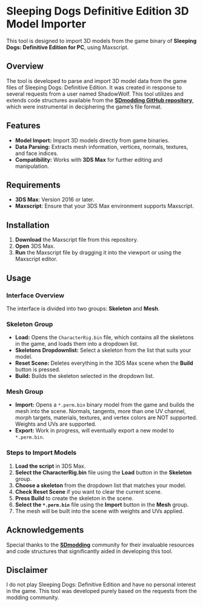 # Sleeping Dogs Definitive Edition 3D Model Importer

This tool is designed to import 3D models from the game binary of **Sleeping Dogs: Definitive Edition for PC**, using Maxscript.

## Overview

The tool is developed to parse and import 3D model data from the game files of Sleeping Dogs: Definitive Edition. It was created in response to several requests from a user named ShadowWolf. This tool utilizes and extends code structures available from the **[SDmodding GitHub repository](https://github.com/SDmodding)**, which were instrumental in deciphering the game’s file format.

## Features

- **Model Import:** Import 3D models directly from game binaries.
- **Data Parsing:** Extracts mesh information, vertices, normals, textures, and face indices.
- **Compatibility:** Works with **3DS Max** for further editing and manipulation.

## Requirements

- **3DS Max**: Version 2016 or later.
- **Maxscript**: Ensure that your 3DS Max environment supports Maxscript.

## Installation

1. **Download** the Maxscript file from this repository.
2. **Open** 3DS Max.
3. **Run** the Maxscript file by dragging it into the viewport or using the Maxscript editor.

## Usage

### Interface Overview

The interface is divided into two groups: **Skeleton** and **Mesh**.

### Skeleton Group

- **Load:** Opens the `CharacterRig.bin` file, which contains all the skeletons in the game, and loads them into a dropdown list.
- **Skeletons Dropdownlist:** Select a skeleton from the list that suits your model.
- **Reset Scene:** Deletes everything in the 3DS Max scene when the **Build** button is pressed.
- **Build:** Builds the skeleton selected in the dropdown list.

### Mesh Group

- **Import:** Opens a `*.perm.bin` binary model from the game and builds the mesh into the scene. Normals, tangents, more than one UV channel, morph targets, materials, textures, and vertex colors are NOT supported. Weights and UVs are supported.
- **Export:** Work in progress, will eventually export a new model to `*.perm.bin`.

### Steps to Import Models

1. **Load the script** in 3DS Max.
2. **Select the CharacterRig.bin** file using the **Load** button in the **Skeleton** group.
3. **Choose a skeleton** from the dropdown list that matches your model.
4. **Check Reset Scene** if you want to clear the current scene.
5. **Press Build** to create the skeleton in the scene.
6. **Select the `*.perm.bin`** file using the **Import** button in the **Mesh** group.
7. The mesh will be built into the scene with weights and UVs applied.

## Acknowledgements

Special thanks to the **[SDmodding](https://github.com/SDmodding)** community for their invaluable resources and code structures that significantly aided in developing this tool.

## Disclaimer

I do not play Sleeping Dogs: Definitive Edition and have no personal interest in the game. This tool was developed purely based on the requests from the modding community.
